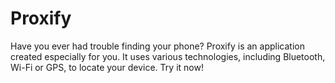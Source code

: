 # Proxify
Have you ever had trouble finding your phone? Proxify is an application created especially for you. It uses various technologies, including Bluetooth, Wi-Fi or GPS, to locate your device. Try it now!
